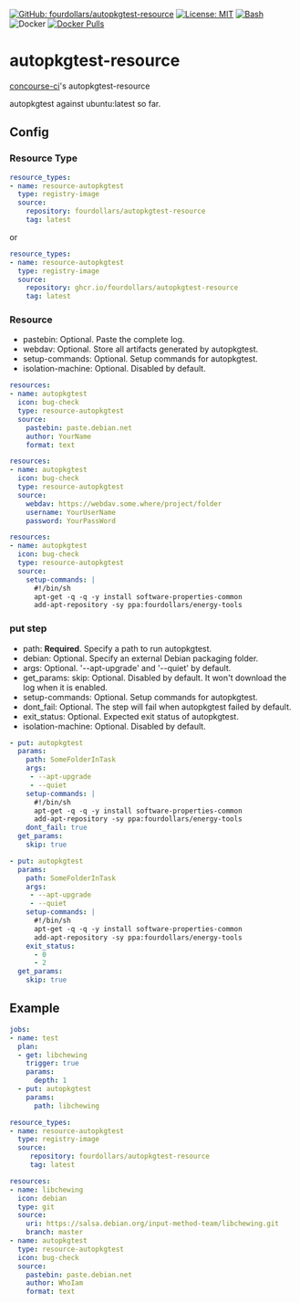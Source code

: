  [![GitHub: fourdollars/autopkgtest-resource](https://img.shields.io/badge/GitHub-fourdollars%2Fautopkgtest%E2%80%90resource-darkgreen.svg)](https://github.com/fourdollars/autopkgtest-resource/) [![License: MIT](https://img.shields.io/badge/License-MIT-blue.svg)](https://opensource.org/licenses/MIT) [![Bash](https://img.shields.io/badge/Language-Bash-red.svg)](https://www.gnu.org/software/bash/) ![Docker](https://github.com/fourdollars/autopkgtest-resource/workflows/Docker/badge.svg) [![Docker Pulls](https://img.shields.io/docker/pulls/fourdollars/autopkgtest-resource.svg)](https://hub.docker.com/r/fourdollars/autopkgtest-resource/)
# autopkgtest-resource
[concourse-ci](https://concourse-ci.org/)'s autopkgtest-resource

autopkgtest against ubuntu:latest so far.

## Config

### Resource Type

```yaml
resource_types:
- name: resource-autopkgtest
  type: registry-image
  source:
    repository: fourdollars/autopkgtest-resource
    tag: latest
```

or

```yaml
resource_types:
- name: resource-autopkgtest
  type: registry-image
  source:
    repository: ghcr.io/fourdollars/autopkgtest-resource
    tag: latest
```

### Resource

* pastebin: Optional. Paste the complete log.
* webdav: Optional. Store all artifacts generated by autopkgtest.
* setup-commands: Optional. Setup commands for autopkgtest.
* isolation-machine: Optional. Disabled by default.

```yaml
resources:
- name: autopkgtest
  icon: bug-check
  type: resource-autopkgtest
  source:
    pastebin: paste.debian.net
    author: YourName
    format: text
```

```yaml
resources:
- name: autopkgtest
  icon: bug-check
  type: resource-autopkgtest
  source:
    webdav: https://webdav.some.where/project/folder
    username: YourUserName
    password: YourPassWord
```

```yaml
resources:
- name: autopkgtest
  icon: bug-check
  type: resource-autopkgtest
  source:
    setup-commands: |
      #!/bin/sh
      apt-get -q -q -y install software-properties-common
      add-apt-repository -sy ppa:fourdollars/energy-tools
```

### put step

* path: **Required**. Specify a path to run autopkgtest.
* debian: Optional. Specify an external Debian packaging folder.
* args: Optional. '--apt-upgrade' and '--quiet' by default.
* get_params: skip: Optional. Disabled by default. It won't download the log when it is enabled.
* setup-commands: Optional. Setup commands for autopkgtest.
* dont_fail: Optional. The step will fail when autopkgtest failed by default.
* exit_status: Optional. Expected exit status of autopkgtest.
* isolation-machine: Optional. Disabled by default.

```yaml
- put: autopkgtest
  params:
    path: SomeFolderInTask
    args:
     - --apt-upgrade
     - --quiet
    setup-commands: |
      #!/bin/sh
      apt-get -q -q -y install software-properties-common
      add-apt-repository -sy ppa:fourdollars/energy-tools
    dont_fail: true
  get_params:
    skip: true
```

```yaml
- put: autopkgtest
  params:
    path: SomeFolderInTask
    args:
     - --apt-upgrade
     - --quiet
    setup-commands: |
      #!/bin/sh
      apt-get -q -q -y install software-properties-common
      add-apt-repository -sy ppa:fourdollars/energy-tools
    exit_status:
      - 0
      - 2
  get_params:
    skip: true
```

## Example

```yaml
jobs:
- name: test
  plan:
  - get: libchewing
    trigger: true
    params:
      depth: 1
  - put: autopkgtest
    params:
      path: libchewing

resource_types:
- name: resource-autopkgtest
  type: registry-image
  source:
     repository: fourdollars/autopkgtest-resource
     tag: latest

resources:
- name: libchewing
  icon: debian
  type: git
  source:
    uri: https://salsa.debian.org/input-method-team/libchewing.git
    branch: master
- name: autopkgtest
  type: resource-autopkgtest
  icon: bug-check
  source:
    pastebin: paste.debian.net
    author: WhoIam
    format: text
```

